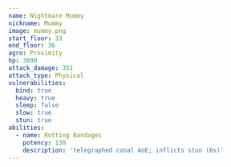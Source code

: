 ```yaml
---
name: Nightmare Mummy
nickname: Mummy
image: mummy.png
start_floor: 33
end_floor: 36
agro: Proximity
hp: 3890
attack_damage: 351
attack_type: Physical
vulnerabilities:
  bind: true
  heavy: true
  sleep: false
  slow: true
  stun: true
abilities:
  - name: Rotting Bandages
    potency: 130
    description: 'telegraphed conal AoE; inflicts stun (6s)'
---
```

